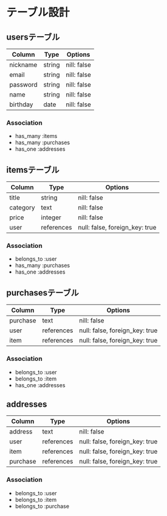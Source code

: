 # テーブル設計

## usersテーブル

| Column     | Type   | Options     |
|------------|--------|-------------|
| nickname   | string | nill: false |
| email      | string | nill: false |
| password   | string | nill: false |
| name       | string | nill: false |
| birthday   | date   | nill: false |

### Association

- has_many :items
- has_many :purchases
- has_one :addresses

## itemsテーブル

| Column     | Type       | Options                        |
|------------|------------|--------------------------------|
| title      | string     | nill: false                    | 
| category   | text       | nill: false                    |
| price      | integer    | nill: false                    |
| user       | references | null: false, foreign_key: true |

### Association

- belongs_to :user
- has_many :purchases
- has_one :addresses

## purchasesテーブル

| Column     | Type       | Options                        |
|------------|------------|--------------------------------|
| purchase   | text       | nill: false                    |
| user       | references | null: false, foreign_key: true |
| item       | references | null: false, foreign_key: true |

### Association

- belongs_to :user
- belongs_to :item
- has_one :addresses

## addresses

| Column     | Type       | Options                        |
|------------|------------|--------------------------------|
| address    | text       | nill: false                    |
| user       | references | null: false, foreign_key: true |
| item       | references | null: false, foreign_key: true |
| purchase   | references | null: false, foreign_key: true |

### Association

- belongs_to :user
- belongs_to :item
- belongs_to :purchase
